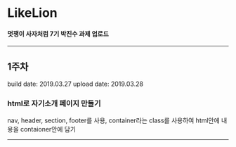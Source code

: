 # LikeLion

#### 멋쟁이 사자처럼 7기 박진수 과제 업로드

________________________________________________________________
## 1주차
build date: 2019.03.27
upload date: 2019.03.28
### html로 자기소개 페이지 만들기

nav, header, section, footer를 사용,
container라는 class를 사용하여 html안에 내용을 contaioner안에 담기
________________________________________________________________
